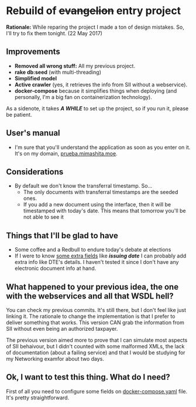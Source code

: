 # Rebuild of ~~evangelion~~ entry project
**Rationale:** While reparing the project I made a ton of design mistakes. So, I'll try to fix them tonight. (22 May 2017)

## Improvements
* **Removed all wrong stuff:** All my previous project.
* **rake db:seed** (with multi-threading)
* **Simplified model**
* **Active crawler** (yes, it retrieves the info from SII without a webservice).
* **docker-compose** because it simplifies things when deploying (and personally, I'm a big fan on containerization technology).


As a sidenote, it takes ***A WHILE*** to set up the project, so if you run it, please be patient.

## User's manual
* I'm sure that you'll understand the application as soon as you enter on it. It's on my domain, [prueba.mimashita.moe](prueba.mimashita.moe).

## Considerations
* By default we don't know the transferral timestamp. So...
    * The only documents with transferral timestamps are the seeded ones.
    * If you add a new document using the interface, then it will be timestamped with today's date. This means that tomorrow you'll be not able to see it
    


## Things that I'll be glad to have
* Some coffee and a Redbull to endure today's debate at elections
* If I were to know [some extra fields](images/extra_data.png) like ***issuing date*** I can probably add extra info like DTE's details. I haven't tested it since I don't have any electronic document info at hand.

## What happened to your previous idea, the one with the webservices and all that WSDL hell?
You can check my previous commits. It's still there, but I don't feel like just linking it. The rationale to change the implementation is that I prefer to deliver something that works. This version CAN grab the information from SII without even being an authorized taxpayer.

The previous version aimed more to prove that I can simulate most aspects of SII behaivour, but I didn't counted with some malformed XMLs, the lack of documentation (about a failing service) and that I would be studying for my Networking examfor about two days.

## Ok, I want to test this thing. What do I need?
First of all you need to configure some fields on [docker-compose.yaml](docker-compose.yaml) file. It's pretty straightforward.